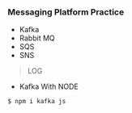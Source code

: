 ### Messaging Platform Practice 

- Kafka
- Rabbit MQ
- SQS 
- SNS 

> LOG

- Kafka With NODE 

```bash 
$ npm i kafka js 
```